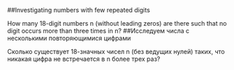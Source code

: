 ##Investigating numbers with few repeated digits

How many 18-digit numbers n (without leading zeros) are there such that no digit occurs more than three times in n?
##Исследуем числа с несколькими повторяющимися цифрами

Сколько существует 18-значных чисел n (без ведущих нулей) таких, что никакая цифра не встречается в n более трех раз?
